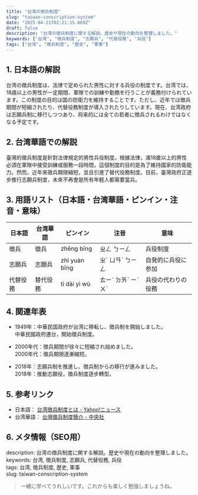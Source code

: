 ```yaml
---
title: "台湾の徴兵制度"
slug: "taiwan-conscription-system"
date: "2025-04-21T02:21:15.069Z"
draft: false
description: "台湾の徴兵制度に関する解説。歴史や現在の動向を整理しました。"
keywords: ["台湾", "徴兵制度", "志願兵", "代替役務", "兵役"]
tags: ["台湾", "徴兵制度", "歴史", "軍事"]
---
```


## 1. 日本語の解説  
台湾の徴兵制度は、法律で定められた男性に対する兵役の制度です。台湾では、18歳以上の男性が一定期間、軍隊での訓練や勤務を行うことが義務付けられています。この制度の目的は国の防衛力を維持することです。ただし、近年では徴兵期間が短縮されたり、代替役務制度が導入されたりしています。現在、台湾政府は志願兵制に移行しつつあり、将来的には全ての若者に徴兵されるわけではなくなる予定です。

## 2. 台湾華語での解説  
臺灣的徵兵制度是針對法律規定的男性兵役制度。根據法律，滿18歲以上的男性必須在軍隊中接受訓練或服務一段時間，這個制度的目的是為了維持國家的防衛能力。然而，近年來徵兵期限縮短，並且引進了替代役務制度。目前，臺灣政府正逐步推行志願兵制度，未來不再會是所有年輕人都需要當兵。

## 3. 用語リスト（日本語・台湾華語・ピンイン・注音・意味）  

| 日本語   | 台湾華語   | ピンイン | 注音   | 意味                   |
|----------|------------|----------|--------|------------------------|
| 徴兵     | 徵兵       | zhēng bīng | ㄓㄥ ㄅㄧㄥ | 兵役制度               |
| 志願兵   | 志願兵     | zhì yuàn bīng | ㄓˋ ㄩㄢˋ ㄅㄧㄥ | 自発的に兵役に参加    |
| 代替役務 | 替代役務   | tì dài yì wù  | ㄊㄧˋ ㄉㄞˋ ㄧˋ ㄨˋ | 兵役の代わりの役務   |

## 4. 関連年表  

- 1949年：中華民国政府が台湾に移転し、徴兵制を開始しました。  
  中華民國政府遷台，開始徵兵制度。

- 2000年代：徴兵期間が徐々に短縮され始めました。  
  2000年代：徵兵期限逐漸縮短。

- 2018年：志願兵制を推進し、徴兵制からの移行が進みました。  
  2018年：推動志願役，徵兵制度逐步轉型。

## 5. 参考リンク  

- 日本語： [台湾徴兵制度とは - Yahoo!ニュース](https://www.yahoo.co.jp/news/basic.html)  
- 台湾華語： [台灣徵兵制度簡介 - 中央社](https://www.cna.com.tw/)  

## 6. メタ情報（SEO用）  

description: 台湾の徴兵制度に関する解説。歴史や現在の動向を整理しました。  
keywords: 台湾, 徴兵制度, 志願兵, 代替役務, 兵役  
tags: 台湾, 徴兵制度, 歴史, 軍事  
slug: taiwan-conscription-system

> 一緒に学べてうれしいです。これからも楽しく勉強しましょうね。